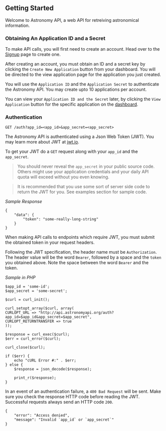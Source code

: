 ## Getting Started

Welcome to Astronomy API, a web API for retreiving astronomical information.

### Obtaining An Application ID and a Secret

To make API calls, you will first need to create an account. Head over to the [Signup](/auth/signup) page to create one.

After creating an account, you must obtain an ID and a secret key by clicking the `Create New Application` button from your dashboard. You will be directed to the view application page for the application you just created. 

You will use the `Application ID` and the `Application Secret` to authenticate the Astronomy API. You may create upto 10 applications per account.

You can view your `Application ID and the Secret` later, by clicking the `View Application` button for the specific application on the [dashboard](/dashboard).

### Authentication

    GET /auth?app_id=<app_id>&app_secret=<app_secret>

The Astronomy API is authenticated using a Json Web Token (JWT). You may learn more about JWT at [jwt.io](https://jwt.io).

To get your JWT do a `GET` request along with your `app_id` and the `app_secret`. 

> You should never reveal the `app_secret` in your public source code. Others might use your application credentials and your daily API quota will exceed without you even knowing. 

> It is recommended that you use some sort of server side code to return the JWT for you. See examples section for sample code.

*Sample Response*

    {
        "data": {
            "token": "some-really-long-string"
        }
    }

When making API calls to endpoints which require JWT, you must submit the obtained token in your request headers. 

Following the JWT specification, the header name must be `Authorization`. The header value will be the word `Bearer`, followed by a space and the `token` you obtained above. Note the space between the word `Bearer` and the token.


*Sample in PHP*


    $app_id = 'some-id';
    $app_secret = 'some-secret';

    $curl = curl_init();

    curl_setopt_array($curl, array(
    CURLOPT_URL => "http://api.astronomyapi.org/auth?app_id=$app_id&app_secret=$app_secret",
    CURLOPT_RETURNTRANSFER => true
    ));

    $response = curl_exec($curl);
    $err = curl_error($curl);

    curl_close($curl);

    if ($err) {
        echo "cURL Error #:" . $err;
    } else {
        $response = json_decode($response);

        print_r($response);
    }

In an event of an authentication failure, a `400 Bad Request` will be sent. Make sure you check the response HTTP code before reading the JWT. Successful requests always send an HTTP code `200`.

    {
        "error": "Access denied",
        "message": "Invalid `app_id` or `app_secret`"
    }